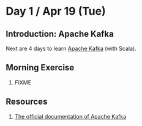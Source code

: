 # Day 1 / Apr 19 (Tue)

## Introduction: Apache Kafka

Next are 4 days to learn [Apache Kafka](https://kafka.apache.org/documentation/#gettingStarted) (with Scala).

## Morning Exercise

1. FIXME

## Resources

1. [The official documentation of Apache Kafka](https://kafka.apache.org/documentation/)
